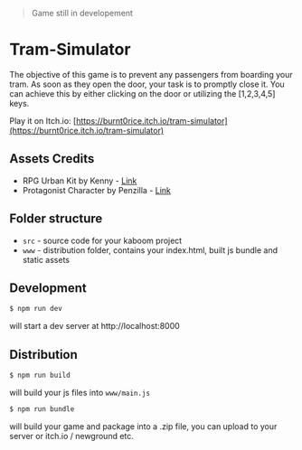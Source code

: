 > Game still in developement

# Tram-Simulator
The objective of this game is to prevent any passengers from boarding your tram. As soon as they open the door, your task is to promptly close it. You can achieve this by either clicking on the door or utilizing the [1,2,3,4,5] keys.

Play it on Itch.io: [https://burnt0rice.itch.io/tram-simulator](https://burnt0rice.itch.io/tram-simulator)

## Assets Credits
- RPG Urban Kit by Kenny - [Link](https://kenney-assets.itch.io/rpg-urban-kit)
- Protagonist Character by Penzilla - [Link](https://penzilla.itch.io/protagonist-character)

## Folder structure

- `src` - source code for your kaboom project
- `www` - distribution folder, contains your index.html, built js bundle and static assets


## Development

```sh
$ npm run dev
```

will start a dev server at http://localhost:8000

## Distribution

```sh
$ npm run build
```

will build your js files into `www/main.js`

```sh
$ npm run bundle
```

will build your game and package into a .zip file, you can upload to your server or itch.io / newground etc.